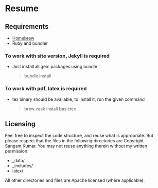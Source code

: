 # Resume

## Requirements

- [Homebrew](https://brew.sh/)
- Ruby and bundler

### To work with site version, Jekyll is required

- Just install all gem packages using bundle
  > bundle install

### To work with pdf, latex is required

- tex binary should be available, to install it, run the given command
  > brew cask install basictex

## Licensing

Feel free to inspect the code structure, and reuse what is appropriate. But please respect that the files in the following directories are Copyright Sangam Kumar. You may not reuse anything therein without my written permission:

- \_data/
- \_includes/
- latex/

All other directories and files are Apache licensed (where applicable).
